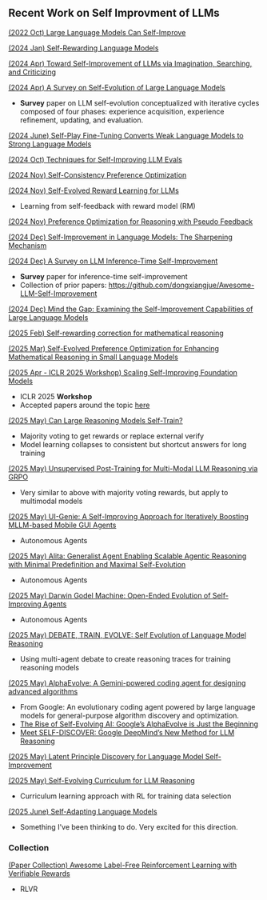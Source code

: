 ## Recent Work on Self Improvment of LLMs

[(2022 Oct) Large Language Models Can Self-Improve](https://arxiv.org/abs/2210.11610)

[(2024 Jan) Self-Rewarding Language Models](https://arxiv.org/abs/2401.10020)

[(2024 Apr) Toward Self-Improvement of LLMs via Imagination, Searching, and Criticizing](https://arxiv.org/abs/2404.12253)

[(2024 Apr) A Survey on Self-Evolution of Large Language Models](https://arxiv.org/abs/2404.14387)

- **Survey** paper on LLM self-evolution conceptualized with iterative cycles composed of four phases: experience acquisition, experience refinement, updating, and evaluation.

[(2024 June) Self-Play Fine-Tuning Converts Weak Language Models to Strong Language Models](https://arxiv.org/abs/2401.01335)

[(2024 Oct) Techniques for Self-Improving LLM Evals](https://arize.com/blog/techniques-for-self-improving-llm-evals/)

[(2024 Nov) Self-Consistency Preference Optimization](https://arxiv.org/abs/2411.04109)

[(2024 Nov) Self-Evolved Reward Learning for LLMs](https://arxiv.org/abs/2411.00418)

- Learning from self-feedback with reward model (RM)

[(2024 Nov) Preference Optimization for Reasoning with Pseudo Feedback](https://arxiv.org/abs/2411.16345)

[(2024 Dec) Self-Improvement in Language Models: The Sharpening Mechanism](https://arxiv.org/abs/2412.01951)

[(2024 Dec) A Survey on LLM Inference-Time Self-Improvement](https://arxiv.org/pdf/2412.14352)

- **Survey** paper for inference-time self-improvement
- Collection of prior papers: https://github.com/dongxiangjue/Awesome-LLM-Self-Improvement

[(2024 Dec) Mind the Gap: Examining the Self-Improvement Capabilities of Large Language Models](https://arxiv.org/abs/2412.02674)

[(2025 Feb) Self-rewarding correction for mathematical reasoning](https://arxiv.org/abs/2502.19613)

[(2025 Mar) Self-Evolved Preference Optimization for Enhancing Mathematical Reasoning in Small Language Models](https://arxiv.org/abs/2503.04813)

[(2025 Apr - ICLR 2025 Workshop) Scaling Self-Improving Foundation Models](https://sites.google.com/berkeley.edu/selfimprovingfoundationmodels/home)

- ICLR 2025 **Workshop**
- Accepted papers around the topic [here](https://sites.google.com/berkeley.edu/selfimprovingfoundationmodels/accepted-papers)

[(2025 May) Can Large Reasoning Models Self-Train?](https://arxiv.org/abs/2505.21444)

- Majority voting to get rewards or replace external verify
- Model learning collapses to consistent but shortcut answers for long training

[(2025 May) Unsupervised Post-Training for Multi-Modal LLM Reasoning via GRPO](https://arxiv.org/abs/2505.22453)

- Very similar to above with majority voting rewards, but apply to multimodal models

[(2025 May) UI-Genie: A Self-Improving Approach for Iteratively Boosting MLLM-based Mobile GUI Agents](https://arxiv.org/abs/2505.21496)

- Autonomous Agents

[(2025 May) Alita: Generalist Agent Enabling Scalable Agentic Reasoning with Minimal Predefinition and Maximal Self-Evolution](https://arxiv.org/abs/2505.20286)

- Autonomous Agents

[(2025 May) Darwin Godel Machine: Open-Ended Evolution of Self-Improving Agents](https://arxiv.org/abs/2505.22954)

- Autonomous Agents

[(2025 May) DEBATE, TRAIN, EVOLVE: Self Evolution of Language Model Reasoning](https://arxiv.org/abs/2505.15734)

- Using multi-agent debate to create reasoning traces for training reasoning models

[(2025 May) AlphaEvolve: A Gemini-powered coding agent for designing advanced algorithms](https://deepmind.google/discover/blog/alphaevolve-a-gemini-powered-coding-agent-for-designing-advanced-algorithms/)

- From Google: An evolutionary coding agent powered by large language models for general-purpose algorithm discovery and optimization.
- [The Rise of Self-Evolving AI: Google’s AlphaEvolve is Just the Beginning](https://www.linkedin.com/pulse/rise-self-evolving-ai-googles-alphaevolve-just-beginning-reddy-oqojc)
- [Meet SELF-DISCOVER: Google DeepMind’s New Method for LLM Reasoning](https://jrodthoughts.medium.com/meet-self-discover-google-deepminds-new-method-for-llm-reasoning-4f3fdc547926)

[(2025 May) Latent Principle Discovery for Language Model Self-Improvement](https://arxiv.org/abs/2505.16927)

[(2025 May) Self-Evolving Curriculum for LLM Reasoning](https://arxiv.org/abs/2505.14970)

- Curriculum learning approach with RL for training data selection

[(2025 June) Self-Adapting Language Models](https://arxiv.org/pdf/2506.10943)

- Something I've been thinking to do. Very excited for this direction.

### Collection

[(Paper Collection) Awesome Label-Free Reinforcement Learning with Verifiable Rewards](https://github.com/QingyangZhang/Label-Free-RLVR/)

- RLVR
